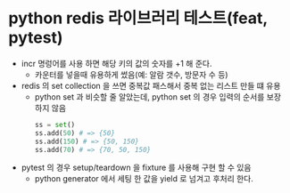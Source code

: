 # python redis 라이브러리 테스트(feat, pytest)
- incr 명렁어를 사용 하면 해당 키의 값의 숫자를 +1 해 준다.
  - 카운터를 넣을때 유용하게 썼음(예: 알람 갯수, 방문자 수 등)
- redis 의 set collection 을 쓰면 중복값 패스해서 중복 없는 리스트 만들 떄 유용
  - python set 과 비슷할 줄 알았는데, python set 의 경우 입력의 순서를 보장 하지 않음
    ```python
    ss = set()
    ss.add(50) # => {50}
    ss.add(150) # => {50, 150} 
    ss.add(70) # => {70, 50, 150} 
    ```
- pytest 의 경우 setup/teardown 을 fixture 를 사용해 구현 할 수 있음
  - python generator 에서 세팅 한 값을  yield 로 넘겨고 후처리 한다.
    
